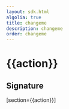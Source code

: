 ```yaml
---
layout: sdk.html
algolia: true
title: changeme
description: changeme
order: changeme
---
```


# {{action}}

## Signature
[section={{action}}]
